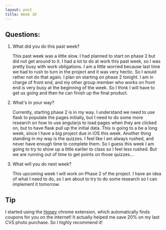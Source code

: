 ```yaml
---
layout: post
title: Week 10
---
```


## Questions:
1. What did you do this past week?
    
    This past week was a little slow. I had planned to start on phase 2 but did not get around to it. I had a lot to do at work this past week, so I was pretty busy with work obligations. I am a little worried because last time we had to rush to turn in the project and it was very hectic. So I would rather not do that again. I plan on starting on phase 2 tonight. I am in charge of front end, and my other group member who works on front end is very busy at the beginning of the week. So I think I will have to get us going and then he can finish up the final product. 
2. What's in your way?

    Currently, starting phase 2 is in my way. I understand we need to use flask to populate the pages initially, but I need to do some more research on how to use angularjs to load pages when they are clicked on, but to have flask pull up the initial data. This is going to a be a long week, since I have a big project due in iOS this week. Another thing standing in my way is the quizzes. I feel like I am always rushed, and never have enough time to complete them. So I guess this week I am going to try to show up a little earlier to class so I feel less rushed. But we are running out of time to get points on those quizzes... 
3. What will you do next week? 

    This upcoming week I will work on Phase 2 of the project. I have an idea of what I need to do, so I am about to try to do some research so I can implement it tomorrow.
  
## Tip
I started using the [Honey](https://chrome.google.com/webstore/detail/honey/bmnlcjabgnpnenekpadlanbbkooimhnj?hl=en-US) chrome extension, which automatically finds coupons for you on the internet! It actually helped me save 20% on my last CVS photo purchase. So I highly recommend it!

